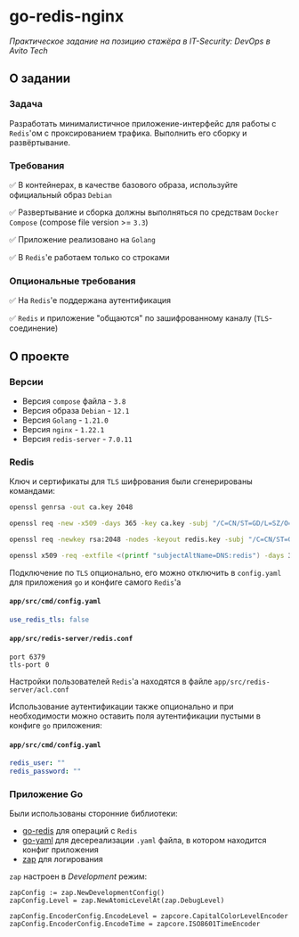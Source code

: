 # go-redis-nginx

*Практическое задание на позицию стажёра в IT-Security: DevOps в Avito Tech* 

## О задании
### Задача
Разработать минималистичное приложение-интерфейс для работы с `Redis`'ом с проксированием трафика. Выполнить его сборку и развёртывание.

### Требования
✅ В контейнерах, в качестве базового образа, используйте официальный образ `Debian`

✅ Развертывание и сборка должны выполняться по средствам `Docker Compose` (compose file version >= `3.3`)

✅ Приложение реализовано на `Golang`

✅ В `Redis`'e работаем только со строками

### Опциональные требования
✅ На `Redis`'e поддержана аутентификация

✅ `Redis` и приложение "общаются" по зашифрованному каналу
(`TLS`-соединение)

## О проекте
### Версии
- Версия `compose` файла - `3.8`
- Версия образа `Debian` - `12.1`
- Версия `Golang` - `1.21.0`
- Версия `nginx` - `1.22.1`
- Версия `redis-server` - `7.0.11`

### Redis
Ключ и сертификаты для `TLS` шифрования были сгенерированы командами: 
```bash
openssl genrsa -out ca.key 2048

openssl req -new -x509 -days 365 -key ca.key -subj "/C=CN/ST=GD/L=SZ/O=Acme, Inc./CN=Acme Root CA" -out ca.crt

openssl req -newkey rsa:2048 -nodes -keyout redis.key -subj "/C=CN/ST=GD/L=SZ/O=Acme, Inc./CN=redis" -out server.csr

openssl x509 -req -extfile <(printf "subjectAltName=DNS:redis") -days 365 -in redis.csr -CA ca.crt -CAkey ca.key -CAcreateserial -out redis.crt
```

Подключение по `TLS` опционально, его можно отключить в `config.yaml` для приложения `go` и конфиге самого `Redis`'a

#### **`app/src/cmd/config.yaml`**
```yaml
use_redis_tls: false
```

#### **`app/src/redis-server/redis.conf`**
```
port 6379
tls-port 0
```

Настройки пользователей `Redis`'a находятся в файле `app/src/redis-server/acl.conf`

Использование аутентификации также опционально и при необходимости можно оставить поля аутентификации пустыми в конфиге `go` приложения:

#### **`app/src/cmd/config.yaml`**
```yaml
redis_user: ""
redis_password: ""
```

### Приложение Go
Были использованы сторонние библиотеки:
- [go-redis](https://github.com/redis/go-redis) для операций с `Redis`
- [go-yaml](https://github.com/go-yaml/yaml) для десереализации `.yaml` файла, в котором находится конфиг приложения
- [zap](https://github.com/uber-go/zap) для логирования

`zap` настроен в *Development* режим:
```golang
zapConfig := zap.NewDevelopmentConfig()
zapConfig.Level = zap.NewAtomicLevelAt(zap.DebugLevel)

zapConfig.EncoderConfig.EncodeLevel = zapcore.CapitalColorLevelEncoder
zapConfig.EncoderConfig.EncodeTime = zapcore.ISO8601TimeEncoder
```
